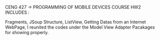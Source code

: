 CENG 427 -> 	PROGRAMMING OF MOBILE DEVICES COURSE HW2 INCLUDES : 

Fragments, JSoup Structure, ListView, Getting Datas from an Internet WebPage, I reunited the codes under the Model View Adapter Pacakages for showing properly.
